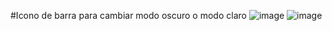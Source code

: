 #Icono de barra para cambiar modo oscuro o modo claro
![image](https://github.com/carlosjvargase/icono3/assets/104727028/2b41e7b7-c5b9-4bd8-9163-ddf94bd1da43)
![image](https://github.com/carlosjvargase/icono3/assets/104727028/4e10dc84-d770-4486-9e3f-e616883bda8a)
